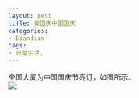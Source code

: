 ```yaml
---
layout: post
title: 美国庆中国国庆
categories:
- Diandian
tags:
- 日常生活, 
---
```

帝国大厦为中国国庆节亮灯，如图所示。
<br />
<img src="http://m1.img.srcdd.com/farm4/d/2012/0627/10/B5BFF86571660703265EE7CC5CB13499_B500_900_226_283.JPEG" />